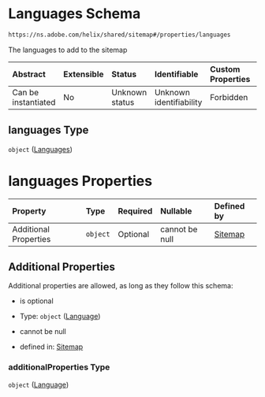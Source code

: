 # Languages Schema

```txt
https://ns.adobe.com/helix/shared/sitemap#/properties/languages
```

The languages to add to the sitemap

| Abstract            | Extensible | Status         | Identifiable            | Custom Properties | Additional Properties | Access Restrictions | Defined In                                                         |
| :------------------ | :--------- | :------------- | :---------------------- | :---------------- | :-------------------- | :------------------ | :----------------------------------------------------------------- |
| Can be instantiated | No         | Unknown status | Unknown identifiability | Forbidden         | Allowed               | none                | [sitemap.schema.json*](sitemap.schema.json "open original schema") |

## languages Type

`object` ([Languages](sitemap-properties-languages.md))

# languages Properties

| Property              | Type     | Required | Nullable       | Defined by                                                                                                                                  |
| :-------------------- | :------- | :------- | :------------- | :------------------------------------------------------------------------------------------------------------------------------------------ |
| Additional Properties | `object` | Optional | cannot be null | [Sitemap](sitemap-properties-languages-language.md "https://ns.adobe.com/helix/shared/language#/properties/languages/additionalProperties") |

## Additional Properties

Additional properties are allowed, as long as they follow this schema:



*   is optional

*   Type: `object` ([Language](sitemap-properties-languages-language.md))

*   cannot be null

*   defined in: [Sitemap](sitemap-properties-languages-language.md "https://ns.adobe.com/helix/shared/language#/properties/languages/additionalProperties")

### additionalProperties Type

`object` ([Language](sitemap-properties-languages-language.md))
